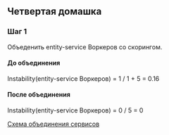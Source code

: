 ## Четвертая домашка


### Шаг 1

Объеденить entity-service Воркеров со скорингом.
#### До объединения
Instability(entity-service Воркеров) = 1 / 1 + 5 = 0.16
#### После объединения
Instability(entity-service Воркеров) = 0 / 5 = 0


[Схема объединения сервисов](https://github.com/aberkromb/SystemAnalysisHomeWorks/blob/main/Week4/MergeWorkersAndScoring.png)
